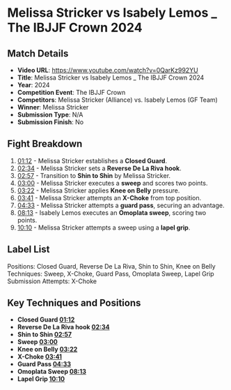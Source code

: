 # Melissa Stricker vs Isabely Lemos _ The IBJJF Crown 2024

## Match Details
- **Video URL**: https://www.youtube.com/watch?v=0QarKz992YU
- **Title**: Melissa Stricker vs Isabely Lemos _ The IBJJF Crown 2024
- **Year**: 2024
- **Competition Event**: The IBJJF Crown
- **Competitors**: Melissa Stricker (Alliance) vs. Isabely Lemos (GF Team)
- **Winner**: Melissa Stricker
- **Submission Type**: N/A
- **Submission Finish**: No

## Fight Breakdown
1. [01:12](https://www.youtube.com/watch?v=0QarKz992YU&t=72) - Melissa Stricker establishes a **Closed Guard**.
2. [02:34](https://www.youtube.com/watch?v=0QarKz992YU&t=154) - Melissa Stricker sets a **Reverse De La Riva hook**.
3. [02:57](https://www.youtube.com/watch?v=0QarKz992YU&t=177) - Transition to **Shin to Shin** by Melissa Stricker.
4. [03:00](https://www.youtube.com/watch?v=0QarKz992YU&t=180) - Melissa Stricker executes a **sweep** and scores two points.
5. [03:22](https://www.youtube.com/watch?v=0QarKz992YU&t=202) - Melissa Stricker applies **Knee on Belly** pressure.
6. [03:41](https://www.youtube.com/watch?v=0QarKz992YU&t=221) - Melissa Stricker attempts an **X-Choke** from top position.
7. [04:33](https://www.youtube.com/watch?v=0QarKz992YU&t=273) - Melissa Stricker attempts a **guard pass**, securing an advantage.
8. [08:13](https://www.youtube.com/watch?v=0QarKz992YU&t=493) - Isabely Lemos executes an **Omoplata sweep**, scoring two points.
9. [10:10](https://www.youtube.com/watch?v=0QarKz992YU&t=610) - Melissa Stricker attempts a sweep using a **lapel grip**.

## Label List
Positions: Closed Guard, Reverse De La Riva, Shin to Shin, Knee on Belly
Techniques: Sweep, X-Choke, Guard Pass, Omoplata Sweep, Lapel Grip
Submission Attempts: X-Choke

## Key Techniques and Positions
- **Closed Guard [01:12](https://www.youtube.com/watch?v=0QarKz992YU&t=72)**
- **Reverse De La Riva hook [02:34](https://www.youtube.com/watch?v=0QarKz992YU&t=154)**
- **Shin to Shin [02:57](https://www.youtube.com/watch?v=0QarKz992YU&t=177)**
- **Sweep [03:00](https://www.youtube.com/watch?v=0QarKz992YU&t=180)**
- **Knee on Belly [03:22](https://www.youtube.com/watch?v=0QarKz992YU&t=202)**
- **X-Choke [03:41](https://www.youtube.com/watch?v=0QarKz992YU&t=221)**
- **Guard Pass [04:33](https://www.youtube.com/watch?v=0QarKz992YU&t=273)**
- **Omoplata Sweep [08:13](https://www.youtube.com/watch?v=0QarKz992YU&t=493)**
- **Lapel Grip [10:10](https://www.youtube.com/watch?v=0QarKz992YU&t=610)**